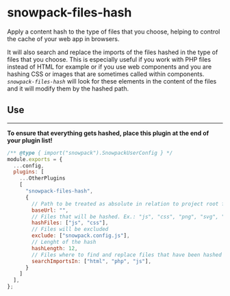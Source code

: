# snowpack-files-hash

Apply a content hash to the type of files that you choose, helping to control the cache of your web app in browsers.

It will also search and replace the imports of the files hashed in the type of files that you choose. This is especially useful if you work with PHP files instead of HTML for example or if you use web components and you are hashing CSS or images that are sometimes called within components. *`snowpack-files-hash`* will look for these elements in the content of the files and it will modify them by the hashed path.

## Use

---
**To ensure that everything gets hashed, place this plugin at the end of your plugin list!**

```javascript
/** @type { import("snowpack").SnowpackUserConfig } */
module.exports = {
  ...config,
  plugins: [
    ...OtherPlugins
    [
      "snowpack-files-hash",
      {
        // Path to be treated as absolute in relation to project root for imported. Ex.: "/build"
        baseUrl: "",
        // Files that will be hashed. Ex.: "js", "css", "png", "svg", "jpg"
        hashFiles: ["js", "css"],
        // Files will be excluded
        exclude: ["snowpack.config.js"],
        // Lenght of the hash
        hashLength: 12,
        // Files where to find and replace files that have been hashed
        searchImportsIn: ["html", "php", "js"],
      }
    ]
  ],
};
```
